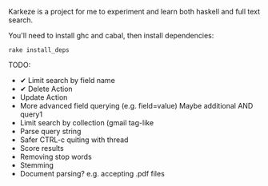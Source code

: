 Karkeze is a project for me to experiment and learn both haskell and full text search.

You'll need to install ghc and cabal, then install dependencies:
	
	rake install_deps

TODO:

  * ✔ Limit search by field name
  * ✔ Delete Action
  * Update Action
  * More advanced field querying (e.g. field=value) Maybe additional AND query1
  * Limit search by collection (gmail tag-like
  * Parse query string
  * Safer CTRL-c quiting with thread
  * Score results
  * Removing stop words
  * Stemming
  * Document parsing? e.g. accepting .pdf files